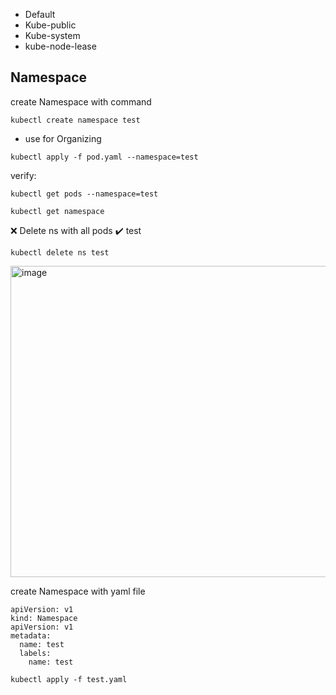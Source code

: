 * Default
* Kube-public
* Kube-system
* kube-node-lease
  
## Namespace
create Namespace with command
```
kubectl create namespace test
```
* use for Organizing
```
kubectl apply -f pod.yaml --namespace=test
```
verify:
```
kubectl get pods --namespace=test

kubectl get namespace
```
:x: Delete ns with all pods
:heavy_check_mark: test
```
kubectl delete ns test
```
<img width="725" height="498" alt="image" src="https://github.com/user-attachments/assets/4e038fae-a12b-4511-a0af-4c4cc44017d8" />
  


create Namespace with yaml file
```
apiVersion: v1
kind: Namespace
apiVersion: v1
metadata:
  name: test
  labels:
    name: test
```
```
kubectl apply -f test.yaml
```
